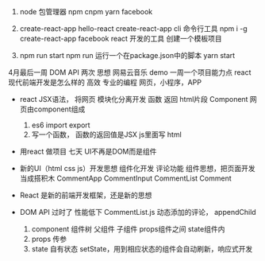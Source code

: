 1. node 包管理器 npm
  cnpm
  yarn facebook

2. create-react-app hello-react
  create-react-app cli 命令行工具
  npm i -g create-react-app facebook react 开发的工具
  创建一个模板项目

3. npm run start
  npm run 运行一个在package.json中的脚本
  yarn start

4月最后一周
  DOM API 两次  思想
  网易云音乐  demo 一周一个项目能力点
  react   现代前端开发是怎么样的  高效  专业的编程    网页，小程序，APP

- react JSX语法， 将网页 模块化分离开发
  函数  返回  html片段    Component
  网页由component组成
  1. es6  import  export
  2. 写一个函数， 函数的返回值是JSX js里面写 html

- 用react 做项目  七天  UI不再是DOM而是组件
- 新的UI（html css js）开发思想   组件化开发
评论功能
组件思想，把页面开发当成搭积木
CommentApp
  CommentInput
  CommentList
    Comment

- React 是新的前端开发框架，还是新的思想
- DOM API 过时了  性能低下
  CommentList.js  动态添加的评论， appendChild
  1. component  组件树  父组件  子组件  props组件之间 state组件内
  2. props  传参
  3. state  自有状态  setState，用到相应状态的组件会自动刷新，响应式开发